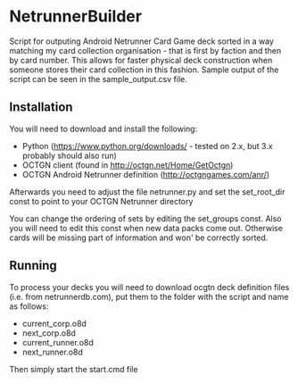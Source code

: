 # NetrunnerBuilder
Script for outputing Android Netrunner Card Game deck sorted in a way matching my card collection organisation - that is first by faction and then by card number. This allows for faster physical deck construction when someone stores their card collection in this fashion. Sample output of the script can be seen in the sample_output.csv file.

## Installation

You will need to download and install the following:
- Python (https://www.python.org/downloads/ - tested on 2.x, but 3.x probably should also run)
- OCTGN client (found in http://octgn.net/Home/GetOctgn)
- OCTGN Android Netrunner definition (http://octgngames.com/anr/)

Afterwards you need to adjust the file netrunner.py and set the set_root_dir const to point to your OCTGN Netrunner directory

You can change the ordering of sets by editing the set_groups const. Also you will need to edit this const when new data packs come out. Otherwise cards will be missing part of information and won' be correctly sorted.

## Running

To process your decks you will need to download ocgtn deck definition files (i.e. from netrunnerdb.com), put them to the folder with the script and name as follows:
- current_corp.o8d
- next_corp.o8d
- current_runner.o8d
- next_runner.o8d 

Then simply start the start.cmd file
